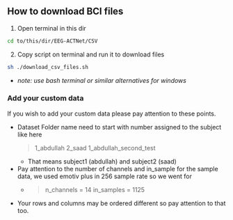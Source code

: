 ## How to download BCI files
1. Open terminal in this dir
``` bash 
cd to/this/dir/EEG-ACTNet/CSV
```

2. Copy script on terminal and run it to download files

```bash
sh ./download_csv_files.sh
```
- *note: use bash terminal or similar alternatives for windows*

### Add your custom data
If you wish to add your custom data please pay attention to these points.
 - Dataset Folder name need to start with number assigned to the subject like here
    > 1_abdullah
    > 2_saad
    > 1_abdullah_second_test
    * That means subject1 (abdullah) and subject2 (saad)
- Pay attention to the number of channels and in_sample for the sample data, we used emotiv plus in 256 sample rate so we went for 
    - >n_channels = 14
        >in_samples = 1125
- Your rows and columns may be ordered different so pay attention to that too.